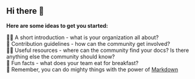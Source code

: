 ## Hi there 👋



**Here are some ideas to get you started:**

🙋‍♀️ A short introduction - what is your organization all about? </br>
🌈 Contribution guidelines - how can the community get involved?</br>
👩‍💻 Useful resources - where can the community find your docs? Is there anything else the community should know?</br>
🍿 Fun facts - what does your team eat for breakfast?</br>
🧙 Remember, you can do mighty things with the power of [Markdown](https://docs.github.com/github/writing-on-github/getting-started-with-writing-and-formatting-on-github/basic-writing-and-formatting-syntax)</br>

